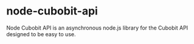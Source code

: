 # node-cubobit-api
Node Cubobit API is an asynchronous node.js library for the Cubobit API designed to be easy to use.
